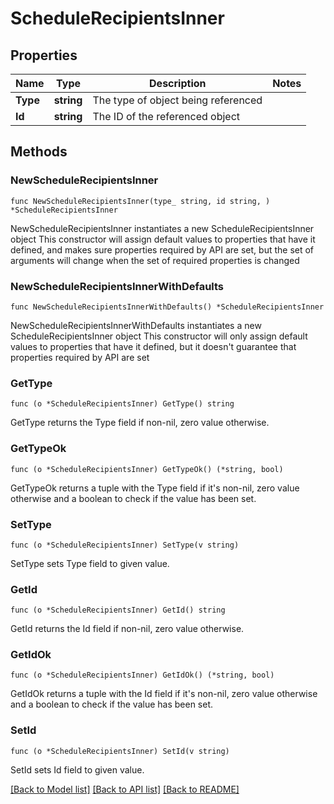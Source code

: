 # ScheduleRecipientsInner

## Properties

Name | Type | Description | Notes
------------ | ------------- | ------------- | -------------
**Type** | **string** | The type of object being referenced | 
**Id** | **string** | The ID of the referenced object | 

## Methods

### NewScheduleRecipientsInner

`func NewScheduleRecipientsInner(type_ string, id string, ) *ScheduleRecipientsInner`

NewScheduleRecipientsInner instantiates a new ScheduleRecipientsInner object
This constructor will assign default values to properties that have it defined,
and makes sure properties required by API are set, but the set of arguments
will change when the set of required properties is changed

### NewScheduleRecipientsInnerWithDefaults

`func NewScheduleRecipientsInnerWithDefaults() *ScheduleRecipientsInner`

NewScheduleRecipientsInnerWithDefaults instantiates a new ScheduleRecipientsInner object
This constructor will only assign default values to properties that have it defined,
but it doesn't guarantee that properties required by API are set

### GetType

`func (o *ScheduleRecipientsInner) GetType() string`

GetType returns the Type field if non-nil, zero value otherwise.

### GetTypeOk

`func (o *ScheduleRecipientsInner) GetTypeOk() (*string, bool)`

GetTypeOk returns a tuple with the Type field if it's non-nil, zero value otherwise
and a boolean to check if the value has been set.

### SetType

`func (o *ScheduleRecipientsInner) SetType(v string)`

SetType sets Type field to given value.


### GetId

`func (o *ScheduleRecipientsInner) GetId() string`

GetId returns the Id field if non-nil, zero value otherwise.

### GetIdOk

`func (o *ScheduleRecipientsInner) GetIdOk() (*string, bool)`

GetIdOk returns a tuple with the Id field if it's non-nil, zero value otherwise
and a boolean to check if the value has been set.

### SetId

`func (o *ScheduleRecipientsInner) SetId(v string)`

SetId sets Id field to given value.



[[Back to Model list]](../README.md#documentation-for-models) [[Back to API list]](../README.md#documentation-for-api-endpoints) [[Back to README]](../README.md)


